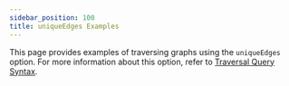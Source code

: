 ```yaml
---
sidebar_position: 100
title: uniqueEdges Examples
---
```


This page provides examples of traversing graphs using the `uniqueEdges` option. For more information about this option, refer to [Traversal Query Syntax](../graph-queries/traversal-queries/traversal-syntax.md).